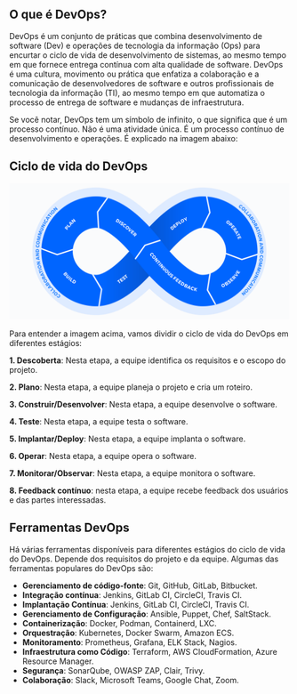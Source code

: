 ## O que é DevOps?

DevOps é um conjunto de práticas que combina desenvolvimento de software (Dev) e operações de tecnologia da informação (Ops) para encurtar o ciclo de vida de desenvolvimento de sistemas, ao mesmo tempo em que fornece entrega contínua com alta qualidade de software. DevOps é uma cultura, movimento ou prática que enfatiza a colaboração e a comunicação de desenvolvedores de software e outros profissionais de tecnologia da informação (TI), ao mesmo tempo em que automatiza o processo de entrega de software e mudanças de infraestrutura.

Se você notar, DevOps tem um símbolo de infinito, o que significa que é um processo contínuo. Não é uma atividade única. É um processo contínuo de desenvolvimento e operações. É explicado na imagem abaixo:

## Ciclo de vida do DevOps

![DevOps Lifecycle](static/img/devops-lifecycle.png)

Para entender a imagem acima, vamos dividir o ciclo de vida do DevOps em diferentes estágios:

**1. Descoberta**: Nesta etapa, a equipe identifica os requisitos e o escopo do projeto.

**2. Plano**: Nesta etapa, a equipe planeja o projeto e cria um roteiro.

**3. Construir/Desenvolver**: Nesta etapa, a equipe desenvolve o software.

**4. Teste**: Nesta etapa, a equipe testa o software.

**5. Implantar/Deploy**: Nesta etapa, a equipe implanta o software.

**6. Operar**: Nesta etapa, a equipe opera o software.

**7. Monitorar/Observar**: Nesta etapa, a equipe monitora o software.

**8. Feedback contínuo**: nesta etapa, a equipe recebe feedback dos usuários e das partes interessadas.

## Ferramentas DevOps

Há várias ferramentas disponíveis para diferentes estágios do ciclo de vida do DevOps. Depende dos requisitos do projeto e da equipe. Algumas das ferramentas populares do DevOps são:

- **Gerenciamento de código-fonte**: Git, GitHub, GitLab, Bitbucket.
- **Integração contínua**: Jenkins, GitLab CI, CircleCI, Travis CI.
- **Implantação Contínua**: Jenkins, GitLab CI, CircleCI, Travis CI.
- **Gerenciamento de Configuração**: Ansible, Puppet, Chef, SaltStack.
- **Containerização**: Docker, Podman, Containerd, LXC.
- **Orquestração**: Kubernetes, Docker Swarm, Amazon ECS.
- **Monitoramento**: Prometheus, Grafana, ELK Stack, Nagios.
- **Infraestrutura como Código**: Terraform, AWS CloudFormation, Azure Resource Manager.
- **Segurança**: SonarQube, OWASP ZAP, Clair, Trivy.
- **Colaboração**: Slack, Microsoft Teams, Google Chat, Zoom.
  
